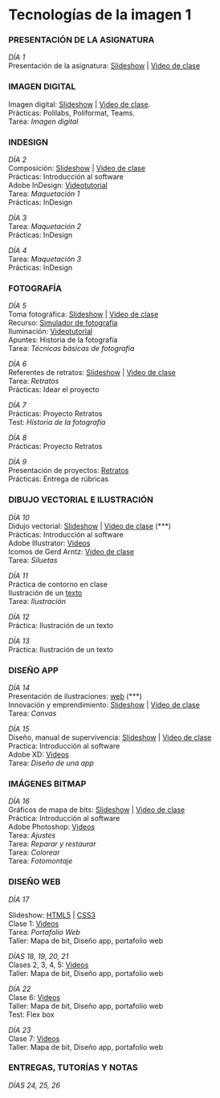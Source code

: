 # Tecnologías de la imagen 1


### PRESENTACIÓN DE LA ASIGNATURA 

*DÍA 1*  
Presentación de la asignatura: [Slideshow](https://docs.google.com/presentation/d/14xRkN9yqllp6_I3m0gIFHbMaN25jg9FvyeM7ilqvlmc/edit?usp=sharing)  |  [Video de clase](https://vimeopro.com/user37418220/tecnologias-imagen/video/459290637)  

### IMAGEN DIGITAL 

Imagen digital: [Slideshow](https://docs.google.com/presentation/d/1MfZuHkc294BJ-Yvhe6znkFwRYLDf6tqUfg0-DXlRYkU/edit?usp=sharing)  | [Video de clase](https://vimeo.com/278643024).   
Prácticas: Polilabs, Poliformat, Teams.  
Tarea:  *Imagen digital*


### INDESIGN  

*DÍA 2*  
Composición: [Slideshow]()  |  [Video de clase]()  
Prácticas: Introducción al software   
Adobe InDesign: [Videotutorial]()  
Tarea: *Maquetación 1*  
Prácticas: InDesign 

	
*DÍA 3*  
Tarea: *Maquetación 2*  
Prácticas: InDesign 
   
*DÍA 4*  
Tarea: *Maquetación 3*  
Prácticas: InDesign 

	
### FOTOGRAFÍA 

*DÍA 5*  
Toma fotográfica: [Slideshow]() | [Video de clase]()  
Recurso: [Simulador de fotografía]()  
Iluminación: [Videotutorial]()  
Apuntes: Historia de la fotografía  
Tarea: *Técnicas básicas de fotografía*  


*DÍA 6*  
Referentes de retratos: [Slideshow]()  |  [Video de clase]()   
Tarea: *Retratos*  
Prácticas: Idear el proyecto


*DÍA 7*  
Prácticas: Proyecto Retratos  
Test: *Historia de la fotografía*  

 	
*DÍA 8*  
Prácticas: Proyecto Retratos 

*DÍA 9*  
Presentación de proyectos: [Retratos]()  
Prácticas: Entrega de rúbricas

### DIBUJO VECTORIAL E ILUSTRACIÓN

*DÍA 10*  
Didujo vectorial: [Slideshow]()  |  [Video de clase]() (***)  
Prácticas: Introducción al software  
Adobe Illustrator: [Videos]()  
Icomos de Gerd Arntz: [Video de clase]()  
Tarea: *Siluetas*



*DÍA 11*  
Práctica de contorno en clase  
Ilustración de un [texto]()  
Tarea: *Ilustración*


*DÍA 12*  
Práctica: Ilustración de un texto  

*DÍA 13*  
Práctica: Ilustración de un texto  

### DISEÑO APP

*DÍA 14*  
Presentación de ilustraciones: [web]()  (***)  
Innovación y emprendimiento: [Slideshow]()  |  [Video de clase]()  
Tarea: *Canvas*


*DÍA 15*  
Diseño, manual de supervivencia: [Slideshow]()  |  [Video de clase]()  
Practica: Introducción al software  
Adobe XD: [Videos]()  
Tarea: *Diseño de una app*


### IMÁGENES BITMAP

*DÍA 16*  
Gráficos de mapa de bits:  [Slideshow]()  |  [Video de clase]()  
Práctica: Introducción al software  
Adobe Photoshop: [Videos]()  
Tarea: *Ajustes*  
Tarea: *Reparar y restaurar*  
Tarea: *Colorear*  
Tarea: *Fotomontaje*


### DISEÑO WEB

*DÍA 17*  
 
Slideshow: [HTML5]()  | [CSS3]()  
Clase 1: [Videos]()    
Tarea: *Portafolio Web*  
Taller: Mapa de bit, Diseño app, portafolio web   


*DÍAS 18, 19, 20, 21*  
Clases 2, 3, 4, 5: [Videos]()  
Taller: Mapa de bit, Diseño app, portafolio web     

  
  
*DÍA 22*  
Clase 6: [Videos](https://vimeopro.com/user37418220/diseno-web/page/1)  
Taller: Mapa de bit, Diseño app, portafolio web  
Test: Flex box


*DÍA 23*  
Clase 7: [Videos](https://vimeopro.com/user37418220/diseno-web/page/1)  
Taller: Mapa de bit, Diseño app, portafolio web  


### ENTREGAS, TUTORÍAS Y NOTAS 

*DÍAS 24, 25, 26*   

  
  


































